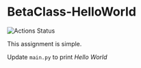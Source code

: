 # BetaClass-HelloWorld
![Actions Status](../../workflows/GitHub%20Classroom%20Workflow/badge.svg)

This assignment is simple.

Update `main.py` to print _Hello World_
